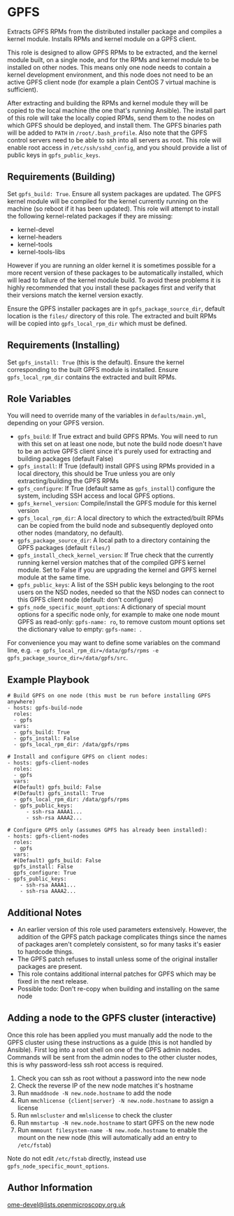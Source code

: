 GPFS
====

Extracts GPFS RPMs from the distributed installer package and compiles a kernel module.
Installs RPMs and kernel module on a GPFS client.

This role is designed to allow GPFS RPMs to be extracted, and the kernel module built, on a single node, and for the RPMs and kernel module to be installed on other nodes.
This means only one node needs to contain a kernel development environment, and this node does not need to be an active GPFS client node (for example a plain CentOS 7 virtual machine is sufficient).

After extracting and building the RPMs and kernel module they will be copied to the local machine (the one that's running Ansible).
The install part of this role will take the locally copied RPMs, send them to the nodes on which GPFS should be deployed, and install them.
The GPFS binaries path will be added to `PATH` in `/root/.bash_profile`.
Also note that the GPFS control servers need to be able to ssh into all servers as root.
This role will enable root access in `/etc/ssh/sshd_config`, and you should provide a list of public keys in `gpfs_public_keys`.


Requirements (Building)
-----------------------

Set `gpfs_build: True`.
Ensure all system packages are updated.
The GPFS kernel module will be compiled for the kernel currently running on the machine (so reboot if it has been updated).
This role will attempt to install the following kernel-related packages if they are missing:

- kernel-devel
- kernel-headers
- kernel-tools
- kernel-tools-libs

However if you are running an older kernel it is sometimes possible for a more recent version of these packages to be automatically installed, which will lead to failure of the kernel module build.
To avoid these problems it is highly recommended that you install these packages first and verify that their versions match the kernel version exactly.

Ensure the GPFS installer packages are in `gpfs_package_source_dir`, default location is the `files/` directory of this role.
The extracted and built RPMs will be copied into `gpfs_local_rpm_dir` which must be defined.


Requirements (Installing)
-------------------------

Set `gpfs_install: True` (this is the default).
Ensure the kernel corresponding to the built GPFS module is installed.
Ensure `gpfs_local_rpm_dir` contains the extracted and built RPMs.


Role Variables
--------------

You will need to override many of the variables in `defaults/main.yml`, depending on your GPFS version.

- `gpfs_build`: If True extract and build GPFS RPMs. You will need to run with this set on at least one node, but note the build node doesn't have to be an active GPFS client since it's purely used for extracting and building packages (default False)
- `gpfs_install`: If True (default) install GPFS using RPMs provided in a local directory, this should be True unless you are only extracting/building the GPFS RPMs
- `gpfs_configure`: If True (default same as `gpfs_install`) configure the system, including SSH access and local GPFS options.
- `gpfs_kernel_version`: Compile/install the GPFS module for this kernel version
- `gpfs_local_rpm_dir`: A local directory to which the extracted/built RPMs can be copied from the build node and subsequently deployed onto other nodes (mandatory, no default).
- `gpfs_package_source_dir`: A local path to a directory containing the GPFS packages (default `files/`)
- `gpfs_install_check_kernel_version`: If True check that the currently running kernel version matches that of the compiled GPFS kernel module. Set to False if you are upgrading the kernel and GPFS kernel module at the same time.
- `gpfs_public_keys`: A list of the SSH public keys belonging to the root users on the NSD nodes, needed so that the NSD nodes can connect to this GPFS client node (default: don't configure)
- `gpfs_node_specific_mount_options`: A dictionary of special mount options for a specific node only, for example to make one node mount GPFS as read-only: `gpfs-name: ro`, to remove custom mount options set the dictionary value to empty: `gpfs-name: `.

For convenience you may want to define some variables on the command line, e.g. `-e gpfs_local_rpm_dir=/data/gpfs/rpms -e gpfs_package_source_dir=/data/gpfs/src`.

Example Playbook
----------------

    # Build GPFS on one node (this must be run before installing GPFS anywhere)
    - hosts: gpfs-build-node
      roles:
      - gpfs
      vars:
      - gpfs_build: True
      - gpfs_install: False
      - gpfs_local_rpm_dir: /data/gpfs/rpms

    # Install and configure GPFS on client nodes:
    - hosts: gpfs-client-nodes
      roles:
      - gpfs
      vars:
      #(Default) gpfs_build: False
      #(Default) gpfs_install: True
      - gpfs_local_rpm_dir: /data/gpfs/rpms
      - gpfs_public_keys:
          - ssh-rsa AAAA1...
          - ssh-rsa AAAA2...

    # Configure GPFS only (assumes GPFS has already been installed):
    - hosts: gpfs-client-nodes
      roles:
      - gpfs
      vars:
      #(Default) gpfs_build: False
      gpfs_install: False
      gpfs_configure: True
    - gpfs_public_keys:
        - ssh-rsa AAAA1...
        - ssh-rsa AAAA2...


Additional Notes
----------------

- An earlier version of this role used parameters extensively.
  However, the addition of the GPFS patch package complicates things since the names of packages aren't completely consistent, so for many tasks it's easier to hardcode things.
- The GPFS patch refuses to install unless some of the original installer packages are present.
- This role contains additional internal patches for GPFS which may be fixed in the next release.
- Possible todo: Don't re-copy when building and installing on the same node


Adding a node to the GPFS cluster (interactive)
-----------------------------------------------

Once this role has been applied you must manually add the node to the GPFS cluster using these instructions as a guide (this is not handled by Ansible).
First log into a root shell on one of the GPFS admin nodes.
Commands will be sent from the admin nodes to the other cluster nodes, this is why password-less ssh root access is required.

1. Check you can ssh as root without a password into the new node
2. Check the reverse IP of the new node matches it's hostname
3. Run `mmaddnode -N new.node.hostname` to add the node
4. Run `mmchlicense {client|server} -N new.node.hostname` to assign a license
5. Run `mmlscluster` and `mmlslicense` to check the cluster
6. Run `mmstartup -N new.node.hostname` to start GPFS on the new node
7. Run `mmmount filesystem-name -N new.node.hostname` to enable the mount on the new node (this will automatically add an entry to `/etc/fstab`)

Note do not edit `/etc/fstab` directly, instead use `gpfs_node_specific_mount_options`.


Author Information
------------------

ome-devel@lists.openmicroscopy.org.uk
